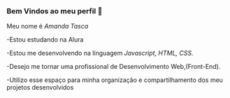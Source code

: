 ### Bem Vindos ao meu perfil 🖤
Meu nome é _Amanda Tasca_

-Estou estudando na Alura

-Estou me desenvolvendo na línguagem _Javascript, HTML, CSS._

-Desejo me tornar uma profissional de Desenvolvimento Web,(Front-End).

-Utilizo esse espaço para minha organização e compartilhamento dos meu projetos desenvolvidos
